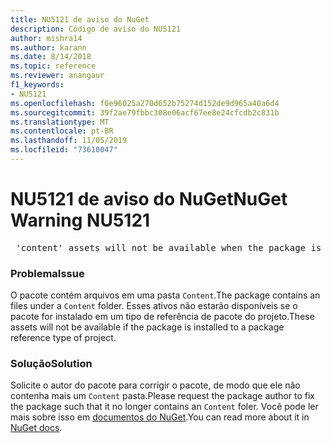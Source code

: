 ```yaml
---
title: NU5121 de aviso do NuGet
description: Código de aviso do NU5121
author: mishra14
ms.author: karann
ms.date: 8/14/2018
ms.topic: reference
ms.reviewer: anangaur
f1_keywords:
- NU5121
ms.openlocfilehash: f0e96025a270d652b75274d152de9d965a40a6d4
ms.sourcegitcommit: 39f2ae79fbbc308e06acf67ee8e24cfcdb2c831b
ms.translationtype: MT
ms.contentlocale: pt-BR
ms.lasthandoff: 11/05/2019
ms.locfileid: "73610047"
---
```

# <a name="nuget-warning-nu5121"></a><span data-ttu-id="0466a-103">NU5121 de aviso do NuGet</span><span class="sxs-lookup"><span data-stu-id="0466a-103">NuGet Warning NU5121</span></span>
<pre> 'content' assets will not be available when the package is installed after the migration.</pre>

### <a name="issue"></a><span data-ttu-id="0466a-104">Problema</span><span class="sxs-lookup"><span data-stu-id="0466a-104">Issue</span></span>

<span data-ttu-id="0466a-105">O pacote contém arquivos em uma pasta `Content`.</span><span class="sxs-lookup"><span data-stu-id="0466a-105">The package contains an files under a `Content` folder.</span></span> <span data-ttu-id="0466a-106">Esses ativos não estarão disponíveis se o pacote for instalado em um tipo de referência de pacote do projeto.</span><span class="sxs-lookup"><span data-stu-id="0466a-106">These assets will not be available if the package is installed to a package reference type of project.</span></span>


### <a name="solution"></a><span data-ttu-id="0466a-107">Solução</span><span class="sxs-lookup"><span data-stu-id="0466a-107">Solution</span></span>

<span data-ttu-id="0466a-108">Solicite o autor do pacote para corrigir o pacote, de modo que ele não contenha mais um `Content` pasta.</span><span class="sxs-lookup"><span data-stu-id="0466a-108">Please request the package author to fix the package such that it no longer contains an `Content` foler.</span></span> <span data-ttu-id="0466a-109">Você pode ler mais sobre isso em [documentos do NuGet](https://docs.microsoft.com/nuget/consume-packages/migrate-packages-config-to-package-reference).</span><span class="sxs-lookup"><span data-stu-id="0466a-109">You can read more about it in [NuGet docs](https://docs.microsoft.com/nuget/consume-packages/migrate-packages-config-to-package-reference).</span></span>

